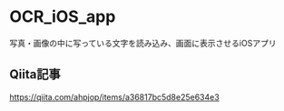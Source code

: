 # OCR_iOS_app
写真・画像の中に写っている文字を読み込み、画面に表示させるiOSアプリ


## Qiita記事
https://qiita.com/ahpjop/items/a36817bc5d8e25e634e3
